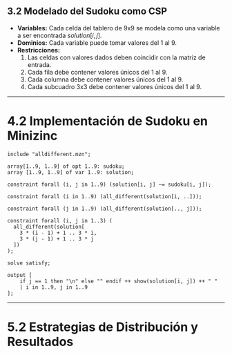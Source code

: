 ## 3.2 Modelado del Sudoku como CSP

- **Variables:** Cada celda del tablero de 9x9 se modela como una variable a ser encontrada $solution[i,j]$.  
- **Dominios:** Cada variable puede tomar valores del 1 al 9.  
- **Restricciones:**  
  1. Las celdas con valores dados deben coincidir con la matriz de entrada.  
  2. Cada fila debe contener valores únicos del 1 al 9.  
  3. Cada columna debe contener valores únicos del 1 al 9.  
  4. Cada subcuadro 3x3 debe contener valores únicos del 1 al 9.  

---

# 4.2 Implementación de Sudoku en Minizinc

```minizinc
include "alldifferent.mzn";

array[1..9, 1..9] of opt 1..9: sudoku;
array [1..9, 1..9] of var 1..9: solution;

constraint forall (i, j in 1..9) (solution[i, j] ~= sudoku[i, j]);

constraint forall (i in 1..9) (all_different(solution[i, ..]));

constraint forall (j in 1..9) (all_different(solution[.., j]));

constraint forall (i, j in 1..3) (
  all_different(solution[
    3 * (i - 1) + 1 .. 3 * i,
    3 * (j - 1) + 1 .. 3 * j
  ])
);

solve satisfy;

output [
    if j == 1 then "\n" else "" endif ++ show(solution[i, j]) ++ " "
    | i in 1..9, j in 1..9
];
```

---

# 5.2 Estrategias de Distribución y Resultados

